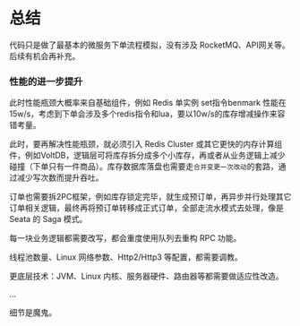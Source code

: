 # 总结

代码只是做了最基本的微服务下单流程模拟，没有涉及 RocketMQ、API网关等。后续有机会再补充。

### 性能的进一步提升
此时性能瓶颈大概率来自基础组件，例如 Redis 单实例 set指令benmark 性能在 15w/s，考虑到下单会涉及多个redis指令和lua，要以10w/s的库存增减操作来容错考量。

此时，要再解决性能瓶颈，就必须引入 Redis Cluster 或其它更快的内存计算组件，例如VoltDB，逻辑层可将库存拆分成多个小库存，再或者从业务逻辑上减少碰撞（下单只有一件商品）。库存数据库落盘也需要走`合并变更一次改动`的套路，通过减少写次数而提升吞吐。

订单也需要拆2PC框架，例如库存锁定完毕，就生成预订单，再异步并行处理其它订单相关逻辑，最终再将预订单转移成正式订单，全部走流水模式去处理，像是 Seata 的 Saga 模式。

每一块业务逻辑都需要改写，都会重度使用队列去重构 RPC 功能。

线程池数量、Linux 网络参数、Http2/Http3 等配置，都需要调教。

更底层技术：JVM、Linux 内核、服务器硬件、路由器等都需要做适应性改造。

... 

细节是魔鬼。


